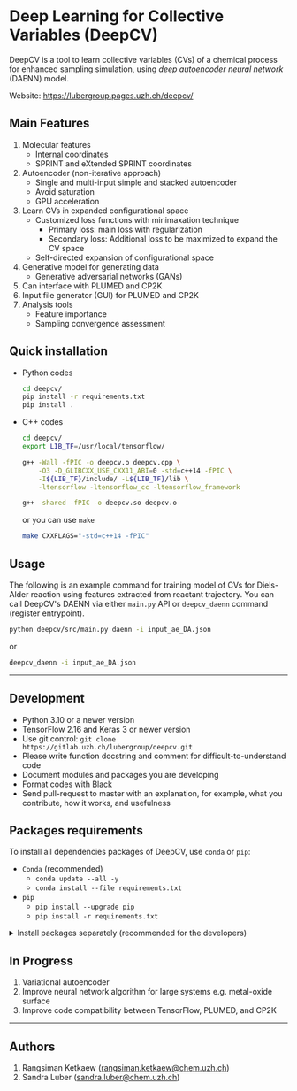 # Deep Learning for Collective Variables (DeepCV)

DeepCV is a tool to learn collective variables (CVs) of a chemical process for enhanced sampling simulation, using *deep autoencoder neural network* (DAENN) model.

Website: https://lubergroup.pages.uzh.ch/deepcv/

## Main Features

1. Molecular features
   - Internal coordinates
   - SPRINT and eXtended SPRINT coordinates
2. Autoencoder (non-iterative approach)
   - Single and multi-input simple and stacked autoencoder
   - Avoid saturation
   - GPU acceleration
3. Learn CVs in expanded configurational space
   - Customized loss functions with minimaxation technique
     - Primary loss: main loss with regularization
     - Secondary loss: Additional loss to be maximized to expand the CV space
   - Self-directed expansion of configurational space
4. Generative model for generating data
   - Generative adversarial networks (GANs)
5. Can interface with PLUMED and CP2K
6. Input file generator (GUI) for PLUMED and CP2K
7. Analysis tools
   - Feature importance
   - Sampling convergence assessment

## Quick installation

- Python codes
  ```sh
  cd deepcv/
  pip install -r requirements.txt
  pip install .
  ```
- C++ codes

  ```sh
  cd deepcv/
  export LIB_TF=/usr/local/tensorflow/

  g++ -Wall -fPIC -o deepcv.o deepcv.cpp \
      -O3 -D_GLIBCXX_USE_CXX11_ABI=0 -std=c++14 -fPIC \
      -I${LIB_TF}/include/ -L${LIB_TF}/lib \
      -ltensorflow -ltensorflow_cc -ltensorflow_framework

  g++ -shared -fPIC -o deepcv.so deepcv.o
  ```
  or you can use `make`
  ```sh
  make CXXFLAGS="-std=c++14 -fPIC"
  ```

## Usage

The following is an example command for training model of CVs for Diels-Alder reaction using features extracted from reactant trajectory. You can call DeepCV's DAENN via either `main.py` API or `deepcv_daenn` command (register entrypoint).

```sh
python deepcv/src/main.py daenn -i input_ae_DA.json
```

or 

```sh
deepcv_daenn -i input_ae_DA.json
```

---

## Development

- Python 3.10 or a newer version
- TensorFlow 2.16 and Keras 3 or newer version
- Use git control: `git clone https://gitlab.uzh.ch/lubergroup/deepcv.git`
- Please write function docstring and comment for difficult-to-understand code
- Document modules and packages you are developing
- Format codes with [Black](https://github.com/psf/black)
- Send pull-request to master with an explanation, for example, what you contribute, how it works, and usefulness

## Packages requirements

To install all dependencies packages of DeepCV, use `conda` or `pip`:

  - `Conda` (recommended)
    - `conda update --all -y`
    - `conda install --file requirements.txt`
  - `pip`
    - `pip install --upgrade pip`
    - `pip install -r requirements.txt`

<details>
<summary>Install packages separately (recommended for the developers)</summary>

  - All packages are listed in [requirements.txt](./requirements.txt)
  - DeepCV C++ makes use of JSON parser: https://github.com/nlohmann/json
</details>

## In Progress

1. Variational autoencoder
2. Improve neural network algorithm for large systems e.g. metal-oxide surface
3. Improve code compatibility between TensorFlow, PLUMED, and CP2K

---

## Authors

1. Rangsiman Ketkaew (rangsiman.ketkaew@chem.uzh.ch)
2. Sandra Luber (sandra.luber@chem.uzh.ch)
